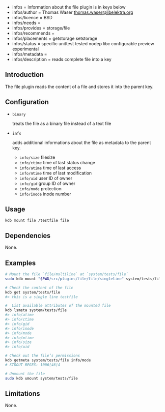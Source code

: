 - infos = Information about the file plugin is in keys below
- infos/author = Thomas Waser <thomas.waser@libelektra.org>
- infos/licence = BSD
- infos/needs =
- infos/provides = storage/file
- infos/recommends =
- infos/placements = getstorage setstorage
- infos/status = specific unittest tested nodep libc configurable preview experimental
- infos/metadata =
- infos/description = reads complete file into a key

## Introduction

The file plugin reads the content of a file and stores it into the parent key.

## Configuration

- `binary`

  treats the file as a binary file instead of a text file

- `info`

  adds additional informations about the file as metadata to the parent key.

  - `info/size` filesize
  - `info/ctime` time of last status change
  - `info/atime` time of last access
  - `info/mtime` time of last modification
  - `info/uid` user ID of owner
  - `info/gid` group ID of owner
  - `info/mode` protection
  - `info/inode` inode number

## Usage

`kdb mount file /testfile file`

## Dependencies

None.

## Examples

```sh
# Mount the file `file/multiline` at `system/tests/file`
sudo kdb mount "$PWD/src/plugins/file/file/singleline" system/tests/file file info=

# Check the content of the file
kdb get system/tests/file
#> this is a single line testfile

#  List available attributes of the mounted file
kdb lsmeta system/tests/file
#> info/atime
#> info/ctime
#> info/gid
#> info/inode
#> info/mode
#> info/mtime
#> info/size
#> info/uid

# Check out the file’s permissions
kdb getmeta system/tests/file info/mode
# STDOUT-REGEX: 1006[46]4

# Unmount the file
sudo kdb umount system/tests/file
```

## Limitations

None.
